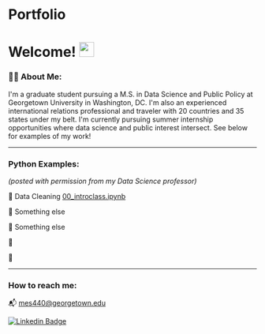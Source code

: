 # Portfolio

<h1>
 Welcome!
  <img src="https://media.giphy.com/media/hvRJCLFzcasrR4ia7z/giphy.gif" width="30px"/>
</h1>

### :woman_technologist: About Me:

I'm a graduate student pursuing a M.S. in Data Science and Public Policy at Georgetown University in Washington, DC. I'm also an experienced international relations professional and traveler with 20 countries and 35 states under my belt. I'm currently pursuing summer internship opportunities where data science and public interest intersect. See below for examples of my work!

---

### Python Examples:

*(posted with permission from my Data Science professor)*

:green_book: Data Cleaning [00_introclass.ipynb](https://github.com/rebeccajohnson88/PPOL564_slides_activities/blob/main/activities/fall_22/00_introclass.ipynb)

:green_book: Something else

:green_book: Something else 

:green_book: 

:green_book:


---
### How to reach me:

:mailbox_with_mail: [mes440@georgetown.edu](mailto:mes440@georgetown.edu?subject=[GitHub]%20Source%20Han%20Sans)

[![Linkedin Badge](https://img.shields.io/badge/-Maggie-blue?style=flat&logo=Linkedin&logoColor=white)](https://www.linkedin.com/in/mes440/)
